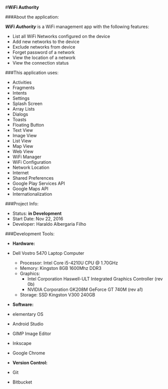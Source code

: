 #**WiFi Authority**

###About the application:

**_WiFi Authority_** is a WiFi management app with the following features:
- List all WiFi Networks configured on the device
- Add new networks to the device
- Exclude networks from device
- Forget password of a network
- View the location of a network
- View the connection status

###This application uses:

- Activities
- Fragments
- Intents
- Settings
- Splash Screen
- Array Lists
- Dialogs
- Toasts
- Floating Button
- Text View
- Image View
- List View
- Map View
- Web View
- WiFi Manager
- WiFi Configuration
- Network Location
- Internet
- Shared Preferences
- Google Play Services API
- Google Maps API
- Internationalization

###Project Info:

- Status: **in Development**
- Start Date: Nov 22, 2016
- Developer: Haraldo Albergaria Filho

###Development Tools:

- **Hardware:**

 - Dell Vostro 5470 Laptop Computer
    - Processor: Intel Core i5-4210U CPU @ 1.70GHz
    - Memory: Kingston 8GB 1600Mhz DDR3
    - Graphics:
      - Intel Corporation Haswell-ULT Integrated Graphics Controller (rev 0b)
      - NVIDIA Corporation GK208M GeForce GT 740M (rev a1)
    - Storage: SSD Kingston V300 240GB
 
- **Software:**

 - elementary OS
 - Android Studio
 - GIMP Image Editor
 - Inkscape
 - Google Chrome
 
- **Version Control:**

 - Git
 - Bitbucket
